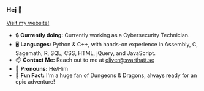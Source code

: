 ### Hej 👋

[Visit my website!](https://svarthatt.se/)

- 🔒 **Currently doing:** Currently working as a Cybersecurity Technician.
- 🖥️ **Languages:** Python & C++, with hands-on experience in Assembly, C, Sagemath, R, SQL, CSS, HTML, jQuery, and JavaScript.
- 📫 **Contact Me:** Reach out to me at [oliver@svarthatt.se](mailto:oliver@svarthatt.se)
- 🌈 **Pronouns:** He/Him
- 🎲 **Fun Fact:** I'm a huge fan of Dungeons & Dragons, always ready for an epic adventure!
